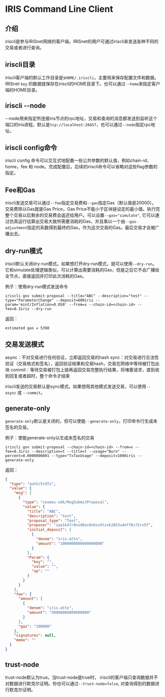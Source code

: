 # IRIS Command Line Client

## 介绍

iriscli是参与IRISnet网络的客户端。IRISnet的用户可通过iriscli来发送各种不同的交易或者进行查询。

## iriscli目录

iriscli客户端的默认工作目录是`$HOME/.iriscli`，主要用来保存配置文件和数据。 IRISnet `key` 的数据就保存在iriscli的HOME目录下。也可以通过`--home`来指定客户端的HOME目录。

## iriscli --node

--node用来指定所连接iris节点的rpc地址，交易和查询的消息都发送到监听这个端口的iris进程。默认是`tcp://localhost:26657`，也可以通过`--node`指定rpc地址。

## iriscli config命令

iriscli config 命令可以交互式地配置一些公共参数的默认值，例如chain-id，home，fee 和 node。完成配置后，后续的iriscli命令可以省略对这些flag参数的指定。

## Fee和Gas

iriscli发送交易可以通过`--fee`指定交易费和`--gas`指定Gas（默认值是20000）。交易费除以Gas就是Gas Price，Gas Price不能小于区块链设定的最小值。执行完整个交易以后剩余的交易费会返还给用户。可以设置`--gas="simulate"`, 它可以通过仿真运行估算出交易大致所需要消耗的Gas，并且乘以一个由`--gas-adjustment`指定的系数得到最终的Gas，作为这次交易的Gas。最后交易才会被广播出去。

## dry-run模式

iriscli默认关闭dry-run模式。如果想打开dry-run模式，就可以使用`--dry-run`。它和simulate处理逻辑类似，可以计算出需要消耗的Gas，但是之后它不会广播给全节点，直接返回并打印此次消耗的Gas。

例子：使用dry-run模式发送命令

```
iriscli gov submit-proposal --title="ABC" --description="test" --type="ParameterChange" --deposit=600iris --param='mint/Inflation=0.050' --from=x --chain-id=<chain-id> --fee=0.3iris --dry-run
```

返回：

```
estimated gas = 5398
```

## 交易发送模式

async：不对交易进行任何验证，立即返回交易的hash
sync：对交易进行合法性验证（交易格式和签名），返回验证结果和交易hash，交易在网络中等待被打包出块
commit：等待交易被打包上链再返回交易完整执行结果，将堵塞请求，直到收到回复或者超时，整个命令才结束

iriscli发送的交易默认是sync模式。如果想用其他模式发送交易，可以使用`--async` 或 `--commit`。

## generate-only

`generate-only`默认是关闭的，但可以使能`--generate-only`，打印命令行生成未签名的交易。

例子：使能generate-only以生成未签名的交易

```
iriscli gov submit-proposal --chain-id=<chain-id> --from=x --fee=0.3iris --description=t --title=t --usage="Burn" --percent=0.0000000001 --type="TxTaxUsage" --deposit=1000iris --generate-only
```

返回：

```json
{
  "type": "auth/StdTx",
  "value": {
    "msg": [
      {
        "type": "cosmos-sdk/MsgSubmitProposal",
        "value": {
          "title": "ABC",
          "description": "test",
          "proposal_type": "Text",
          "proposer": "iaa1k47r0nxd6ec8n6sc6tzvk2053u4eff0v72rx5f",
          "initial_deposit": [
            {
              "denom": "iris-atto",
              "amount": "1000000000000000000"
            }
          ],
          "Param": {
            "key": "",
            "value": "",
            "op": ""
          }
        }
      }
    ],
    "fee": {
      "amount": [
        {
          "denom": "iris-atto",
          "amount": "50000000000000000"
        }
      ],
      "gas": "200000"
    },
    "signatures": null,
    "memo": ""
  }
}

```

## trust-node

trust-node默认为true。当trust-node是true时， iriscli的客户端只查询数据并不对数据进行默克尔证明。你也可以通过`--trust-node=false`, 对查询得到的数据进行默克尔证明。
